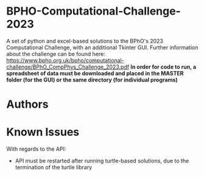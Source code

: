 # BPHO-Computational-Challenge-2023
A set of python and excel-based solutions to the BPhO's 2023 Computational Challenge, with an additional Tkinter GUI.
Further information about the challenge can be found here: https://www.bpho.org.uk/bpho/computational-challenge/BPhO_CompPhys_Challenge_2023.pdf 
<b> In order for code to run, a spreadsheet of data must be downloaded and placed in the MASTER folder (for the GUI) or the same directory (for individual programs)</b>

# Authors

# Known Issues
With regards to the API:
- API must be restarted after running turtle-based solutions, due to the termination of the turtle library